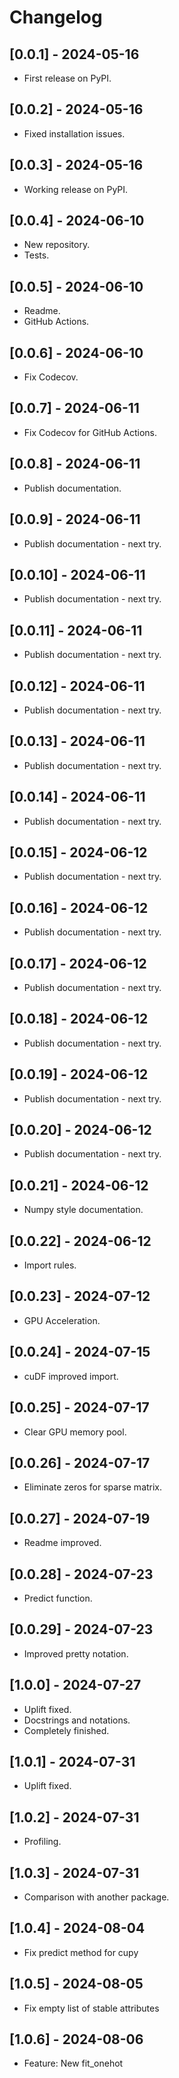 # Changelog

## [0.0.1] - 2024-05-16

* First release on PyPI.

## [0.0.2] - 2024-05-16

* Fixed installation issues.

## [0.0.3] - 2024-05-16

* Working release on PyPI.

## [0.0.4] - 2024-06-10

* New repository.
* Tests.

## [0.0.5] - 2024-06-10

* Readme.
* GitHub Actions.

## [0.0.6] - 2024-06-10

* Fix Codecov.

## [0.0.7] - 2024-06-11

* Fix Codecov for GitHub Actions.

## [0.0.8] - 2024-06-11

* Publish documentation.

## [0.0.9] - 2024-06-11

* Publish documentation - next try.

## [0.0.10] - 2024-06-11

* Publish documentation - next try.

## [0.0.11] - 2024-06-11

* Publish documentation - next try.

## [0.0.12] - 2024-06-11

* Publish documentation - next try.

## [0.0.13] - 2024-06-11

* Publish documentation - next try.

## [0.0.14] - 2024-06-11

* Publish documentation - next try.

## [0.0.15] - 2024-06-12

* Publish documentation - next try.

## [0.0.16] - 2024-06-12

* Publish documentation - next try.

## [0.0.17] - 2024-06-12

* Publish documentation - next try.

## [0.0.18] - 2024-06-12

* Publish documentation - next try.

## [0.0.19] - 2024-06-12

* Publish documentation - next try.

## [0.0.20] - 2024-06-12

* Publish documentation - next try.

## [0.0.21] - 2024-06-12

* Numpy style documentation.

## [0.0.22] - 2024-06-12

* Import rules.

## [0.0.23] - 2024-07-12

* GPU Acceleration.

## [0.0.24] - 2024-07-15

* cuDF improved import.

## [0.0.25] - 2024-07-17

* Clear GPU memory pool.

## [0.0.26] - 2024-07-17

* Eliminate zeros for sparse matrix.

## [0.0.27] - 2024-07-19

* Readme improved.

## [0.0.28] - 2024-07-23

* Predict function.

## [0.0.29] - 2024-07-23

* Improved pretty notation.

## [1.0.0] - 2024-07-27

* Uplift fixed.
* Docstrings and notations.
* Completely finished.

## [1.0.1] - 2024-07-31

* Uplift fixed.

## [1.0.2] - 2024-07-31

* Profiling.

## [1.0.3] - 2024-07-31

* Comparison with another package.

## [1.0.4] - 2024-08-04

* Fix predict method for cupy

## [1.0.5] - 2024-08-05

* Fix empty list of stable attributes

## [1.0.6] - 2024-08-06

* Feature: New fit_onehot
